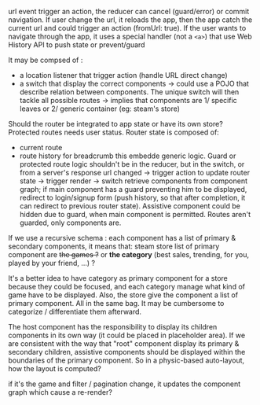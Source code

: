 
url event trigger an action, the reducer can cancel (guard/error) or commit navigation.
If user change the url, it reloads the app, then the app catch the current url and could trigger an action (fromUrl: true). If the user wants to navigate through the app, it uses a special handler (not a `<a>`) that use Web History API to push state or prevent/guard

It may be compsed of :
- a location listener that trigger action (handle URL direct change)
- a switch that display the correct components -> could use a POJO that describe relation between components. The unique switch will then tackle all possible routes -> implies that components are 1/ specific leaves or 2/ generic container (eg: steam's store)

Should the router be integrated to app state or have its own store?
Protected routes needs user status.
Router state is composed of:
- current route
- route history for breadcrumb
this embedde generic logic. Guard or protected route logic shouldn't be in the reducer, but in the switch, or from a server's response
url changed -> trigger action to update router state -> trigger render -> switch retrieve components from component graph; if main component has a guard preventing him to be displayed, redirect to login/signup form (push history, so that after completion, it can redirect to previous router state). Assistive component could be hidden due to guard, when main component is permitted. Routes aren't guarded, only components are.

If we use a recursive schema : each component has a list of primary & secondary components, it means that:
steam store list of primary component are ~~the games ?~~ or **the category** (best sales, trending, for you, played by your friend, ...) ?

It's a better idea to have category as primary component for a store because they could be focused, and each category manage what kind of game have to be displayed. Also, the store give the component a list of primary component. All in the same bag. It may be cumbersome to categorize / differentiate them afterward.

The host component has the responsibility to display its children components in its own way (it could be placed in placeholder area). If we are consistent with the way that "root" component display its primary & secondary children, assistive components should be displayed within the boundaries of the primary component. So in a physic-based auto-layout, how the layout is computed?

if it's the game and filter / pagination change, it updates the component graph which cause a re-render?
